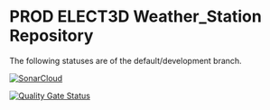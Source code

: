 # PROD ELECT3D Weather_Station Repository

The following statuses are of the default/development branch.

[![SonarCloud](https://sonarcloud.io/images/project_badges/sonarcloud-black.svg)](https://sonarcloud.io/summary/new_code?id=Hassannawazish_weather_station)

[![Quality Gate Status](https://sonarcloud.io/component_measures?id=Hassannawazish_weather_station&metric=alert_status&token=39aea2bcd9ae5532c0b1a839ac6287063f647b14)](https://sonarcloud.io/summary/new_code?id=Hassannawazish_weather_station)
